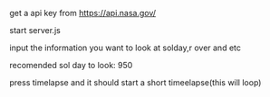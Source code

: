 get a api key from https://api.nasa.gov/ 

start server.js

input the information you want to look at solday,r over and etc

recomended sol day to look: 950

press timelapse and it should start a short timeelapse(this will loop)

